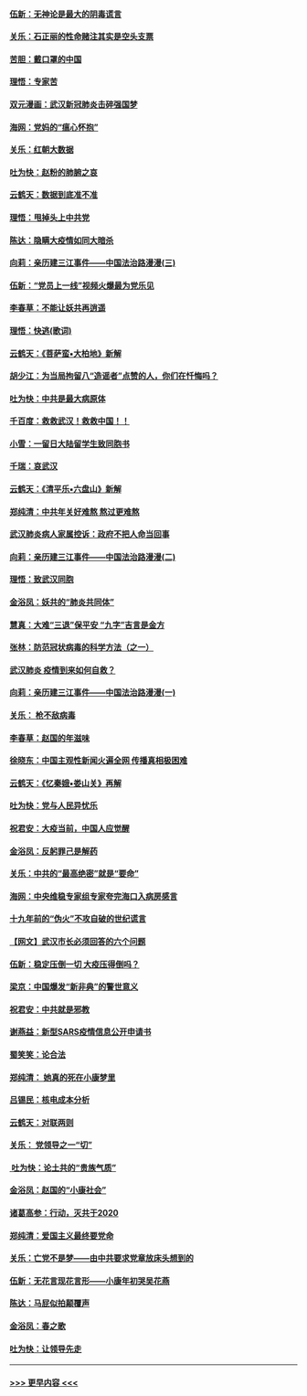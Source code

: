 #### [伍新：无神论是最大的阴毒谎言](../pages/nsc993/n11846129.md?t=02070022) 
#### [关乐：石正丽的性命赌注其实是空头支票](../pages/nsc993/n11846109.md?t=02070022) 
#### [苦胆：戴口罩的中国](../pages/nsc993/n11845576.md?t=02070022) 
#### [理悟：专家苦](../pages/nsc993/n11845564.md?t=02070022) 
#### [双元漫画：武汉新冠肺炎击碎强国梦](../pages/nsc993/n11843320.md?t=02070022) 
#### [海网：党妈的“瘟心怀抱”](../pages/nsc993/n11840740.md?t=02070022) 
#### [关乐：红朝大数据](../pages/nsc993/n11840675.md?t=02070022) 
#### [吐为快：赵粉的肺腑之哀](../pages/nsc993/n11840618.md?t=02070022) 
#### [云鹤天：数据到底准不准](../pages/nsc993/n11840325.md?t=02070022) 
#### [理悟：甩掉头上中共党](../pages/nsc993/n11838826.md?t=02070022) 
#### [陈达：隐瞒大疫情如同大暗杀](../pages/nsc993/n11838771.md?t=02070022) 
#### [向莉：亲历建三江事件——中国法治路漫漫(三)](../pages/nsc993/n11831825.md?t=02070022) 
#### [伍新：“党员上一线”视频火爆最为党乐见](../pages/nsc993/n11838200.md?t=02070022) 
#### [李春草：不能让妖共再逍遥](../pages/nsc993/n11838102.md?t=02070022) 
#### [理悟：快逃(歌词)](../pages/nsc993/n11838083.md?t=02070022) 
#### [云鹤天：《菩萨蛮▪大柏地》新解](../pages/nsc993/n11838059.md?t=02070022) 
#### [胡少江：为当局拘留八“造谣者”点赞的人，你们在忏悔吗？](../pages/nsc993/n11836801.md?t=02070022) 
#### [吐为快：中共是最大病原体](../pages/nsc993/n11836748.md?t=02070022) 
#### [千百度：救救武汉！救救中国！！](../pages/nsc993/n11836145.md?t=02070022) 
#### [小雪：一留日大陆留学生致同胞书](../pages/nsc993/n11834624.md?t=02070022) 
#### [千瑞：哀武汉](../pages/nsc993/n11833647.md?t=02070022) 
#### [云鹤天：《清平乐▪六盘山》新解](../pages/nsc993/n11833611.md?t=02070022) 
#### [郑纯清：中共年关好难熬 熬过更难熬](../pages/nsc993/n11833489.md?t=02070022) 
#### [武汉肺炎病人家属控诉：政府不把人命当回事](../pages/nsc993/n11833205.md?t=02070022) 
#### [向莉：亲历建三江事件——中国法治路漫漫(二)](../pages/nsc993/n11829102.md?t=02070022) 
#### [理悟：致武汉同胞](../pages/nsc993/n11831522.md?t=02070022) 
#### [金浴凤：妖共的“肺炎共同体”](../pages/nsc993/n11829448.md?t=02070022) 
#### [慧真：大难“三退”保平安 “九字”吉言是金方](../pages/nsc993/n11829501.md?t=02070022) 
#### [张林：防范冠状病毒的科学方法（之一）](../pages/nsc993/n11828618.md?t=02070022) 
#### [武汉肺炎 疫情到来如何自救？](../pages/nsc993/n11827632.md?t=02070022) 
#### [向莉：亲历建三江事件——中国法治路漫漫(一)](../pages/nsc993/n11827190.md?t=02070022) 
#### [关乐： 枪不敌病毒](../pages/nsc993/n11826746.md?t=02070022) 
#### [李春草：赵国的年滋味](../pages/nsc993/n11826321.md?t=02070022) 
#### [徐晓东：中国主观性新闻火遍全网 传播真相极困难](../pages/nsc993/n11826508.md?t=02070022) 
#### [云鹤天：《忆秦娥▪娄山关》再解](../pages/nsc993/n11824682.md?t=02070022) 
#### [吐为快：党与人民异忧乐](../pages/nsc993/n11824660.md?t=02070022) 
#### [祝君安：大疫当前，中国人应觉醒](../pages/nsc993/n11821946.md?t=02070022) 
#### [金浴凤：反躬罪己是解药](../pages/nsc993/n11820280.md?t=02070022) 
#### [关乐：中共的“最高绝密”就是“要命”](../pages/nsc993/n11816946.md?t=02070022) 
#### [海网：中央维稳专家组专家夸完海口入病房感言](../pages/nsc993/n11815138.md?t=02070022) 
#### [十九年前的“伪火”不攻自破的世纪谎言](../pages/nsc993/n11813238.md?t=02070022) 
#### [【网文】武汉市长必须回答的六个问题](../pages/nsc993/n11813848.md?t=02070022) 
#### [伍新：稳定压倒一切 大疫压得倒吗？](../pages/nsc993/n11812634.md?t=02070022) 
#### [梁京：中国爆发“新非典”的警世意义](../pages/nsc993/n11812554.md?t=02070022) 
#### [祝君安：中共就是邪教](../pages/nsc993/n11812431.md?t=02070022) 
#### [谢燕益：新型SARS疫情信息公开申请书](../pages/nsc993/n11808840.md?t=02070022) 
#### [蜀笑笑：论合法](../pages/nsc993/n11808064.md?t=02070022) 
#### [郑纯清： 她真的死在小康梦里](../pages/nsc993/n11806623.md?t=02070022) 
#### [吕锡民：核电成本分析](../pages/nsc993/n11806284.md?t=02070022) 
#### [云鹤天：对联两则](../pages/nsc993/n11805957.md?t=02070022) 
#### [关乐： 党领导之一“切”](../pages/nsc993/n11804505.md?t=02070022) 
#### [ 吐为快：论土共的“贵族气质”](../pages/nsc993/n11804490.md?t=02070022) 
#### [金浴凤：赵国的“小康社会”](../pages/nsc993/n11804452.md?t=02070022) 
#### [诸葛高参：行动，灭共于2020](../pages/nsc993/n11804120.md?t=02070022) 
#### [郑纯清：爱国主义最终要党命](../pages/nsc993/n11802197.md?t=02070022) 
#### [关乐：亡党不是梦——由中共要求党章放床头想到的](../pages/nsc993/n11802156.md?t=02070022) 
#### [伍新：无花言现花言形——小康年初哭吴花燕](../pages/nsc993/n11800044.md?t=02070022) 
#### [陈达：马屁似拍颠覆声](../pages/nsc993/n11800010.md?t=02070022) 
#### [金浴凤：春之歌](../pages/nsc993/n11797687.md?t=02070022) 
#### [吐为快：让领导先走](../pages/nsc993/n11797512.md?t=02070022) 

----
#### [ >>> 更早内容 <<< ](../indexes/nsc993-earlier.md)
